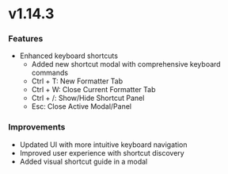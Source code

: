 # v1.14.3

### Features
- Enhanced keyboard shortcuts
  - Added new shortcut modal with comprehensive keyboard commands
  - Ctrl + T: New Formatter Tab
  - Ctrl + W: Close Current Formatter Tab
  - Ctrl + /: Show/Hide Shortcut Panel
  - Esc: Close Active Modal/Panel

### Improvements
- Updated UI with more intuitive keyboard navigation
- Improved user experience with shortcut discovery
- Added visual shortcut guide in a modal